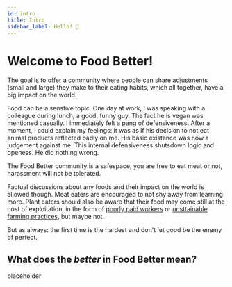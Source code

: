 ```yaml
---
id: intro
title: Intro
sidebar_label: Hello! 🤙
---
```


<style>
:root {
  --highlight: #ffe084;
  --links: #29bbe3;
  --hover: rgb(131, 206, 235);
}
</style>

# Welcome to Food Better!

The goal is to offer a community where people can share adjustments (small and large) they make to their eating habits, which all together, have a big impact on the world.

Food can be a senstive topic. One day at work, I was speaking with a colleague during lunch, a good, funny guy. The fact he is vegan was mentioned casually. I immediately felt a pang of defensiveness. After a moment, I could explain my feelings: it was as if his decision to not eat animal products reflected badly on me. His basic existance was now a judgement against me. This internal defensiveness shutsdown logic and openess. He did nothing wrong.

The Food Better community is a safespace, you are free to eat meat or not, harassment will not be tolerated.

Factual discussions about any foods and their impact on the world is allowed though. Meat eaters are encouraged to not shy away from learning more. Plant eaters should also be aware that their food may come still at the cost of exploitation, in the form of [poorly paid workers](https://www.reddit.com/r/vegan/comments/howb32/reminder_that_our_plantbased_diet_is_not_cruelty/) or [unsttainable farming practices](https://youtu.be/bLH-Xh_y4uU?t=294), but maybe not.

But as always: the first time is the hardest and don't let good be the enemy of perfect.

## What does the *better* in Food Better mean?
placeholder 
